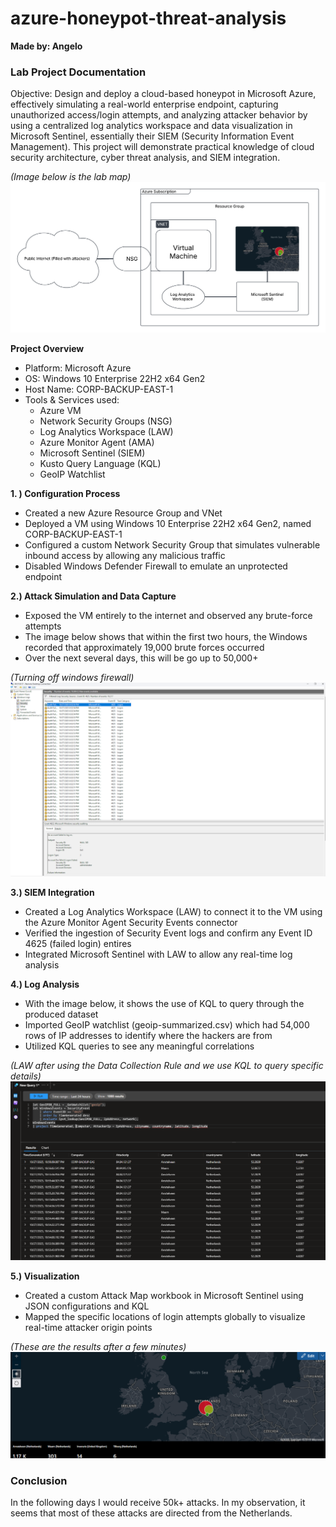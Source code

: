 # azure-honeypot-threat-analysis
**Made by: Angelo**

### Lab Project Documentation

Objective:
Design and deploy a cloud-based honeypot in Microsoft Azure, effectively simulating a real-world enterprise endpoint, capturing unauthorized access/login attempts, and analyzing attacker behavior by using a centralized log analytics workspace and data visualization in Microsoft Sentinel, essentially their SIEM (Security Information Event Management). This project will demonstrate practical knowledge of cloud security architecture, cyber threat analysis, and SIEM integration. 

*(Image below is the lab map)*
![image_alt](https://github.com/veotic/azure-honeypot-threat-analysis/blob/114fe0a6e0102e328b5284dfa7ad967f1edea946/proj_img_1.png)

**Project Overview**
- Platform: Microsoft Azure
- OS: Windows 10 Enterprise 22H2 x64 Gen2
- Host Name: CORP-BACKUP-EAST-1
- Tools & Services used:
  - Azure VM
  - Network Security Groups (NSG)
  - Log Analytics Workspace (LAW)
  - Azure Monitor Agent (AMA)
  - Microsoft Sentinel (SIEM)
  - Kusto Query Language (KQL)
  - GeoIP Watchlist

**1. ) Configuration Process**
- Created a new Azure Resource Group and VNet
- Deployed a VM using Windows 10 Enterprise 22H2 x64 Gen2, named CORP-BACKUP-EAST-1
- Configured a custom Network Security Group that simulates vulnerable inbound access by allowing any malicious traffic
- Disabled Windows Defender Firewall to emulate an unprotected endpoint

**2.) Attack Simulation and Data Capture**
- Exposed the VM entirely to the internet and observed any brute-force attempts
- The image below shows that within the first two hours, the Windows recorded that approximately 19,000 brute forces occurred
- Over the next several days, this will be go up to 50,000+

*(Turning off windows firewall)*
![image_alt](https://github.com/veotic/azure-honeypot-threat-analysis/blob/114fe0a6e0102e328b5284dfa7ad967f1edea946/proj_img_2.png)

**3.) SIEM Integration**
- Created a Log Analytics Workspace (LAW) to connect it to the VM using the Azure Monitor Agent Security Events connector
- Verified the ingestion of Security Event logs and confirm any Event ID 4625 (failed login) entires
- Integrated Microsoft Sentinel with LAW to allow any real-time log analysis

**4.) Log Analysis**
- With the image below, it shows the use of KQL to query through the produced dataset
- Imported GeoIP watchlist (geoip-summarized.csv) which had 54,000 rows of IP addresses to identify where the hackers are from
- Utilized KQL queries to see any meaningful correlations

*(LAW after using the Data Collection Rule and we use KQL to query specific details)*
![image_alt](https://github.com/veotic/azure-honeypot-threat-analysis/blob/114fe0a6e0102e328b5284dfa7ad967f1edea946/proj_img_3.png)

**5.) Visualization**
- Created a custom Attack Map workbook in Microsoft Sentinel using JSON configurations and KQL
- Mapped the specific locations of login attempts globally to visualize real-time attacker origin points

*(These are the results after a few minutes)*
![image_alt](https://github.com/veotic/azure-honeypot-threat-analysis/blob/114fe0a6e0102e328b5284dfa7ad967f1edea946/proj_img_4.png)

### Conclusion
In the following days I would receive 50k+ attacks. In my observation, it seems that most of these attacks are directed from the Netherlands.








  

